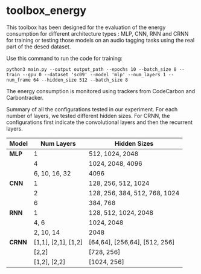 # toolbox_energy

This toolbox has been designed for the evaluation of the energy consumption for different architecture types : MLP, CNN, RNN and CRNN for training or testing those models on an audio tagging tasks using the real part of the desed dataset.

Use this command to run the code for training: 
```
python3 main.py --output output_path --epochs 10 --batch_size 8 --train --gpu 0 --dataset 'sc09' --model 'mlp' --num_layers 1 --num_frame 64 --hidden_size 512 --batch_size 8
```
The energy consumption is monitored using trackers from CodeCarbon and Carbontracker.

Summary of all the configurations tested in our experiment. For each number of layers, we tested different hidden sizes. For CRNN, the configurations first indicate the convolutional layers and then the recurrent layers.


| **Model** | **Num Layers**        | **Hidden Sizes**                            |
|-----------|-----------------------|---------------------------------------------|
| **MLP**   | 1                     | 512, 1024, 2048                             |
|           | 4                     | 1024, 2048, 4096                            |
|           | 6, 10, 16, 32         | 4096                                        |
| **CNN**   | 1                     | 128, 256, 512, 1024                         |
|           | 2                     | 128, 256, 384, 512, 768, 1024               |
|           | 6                     | 384, 768                                    |
| **RNN**   | 1                     | 128, 512, 1024, 2048                        |
|           | 4, 6                  | 1024, 2048                                  |
|           | 2, 10, 14             | 2048                                        |
| **CRNN**  | [1,1], [2,1], [1,2]   | [64,64], [256,64], [512, 256]               |
|           | [2,2]                 | [728, 256]                                  |
|           | [1,2], [2,2]          | [1024, 256]                                 |

